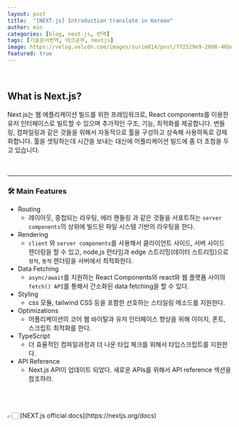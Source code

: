 ```yaml
---
layout: post
title:  "[NEXT.js] Introduction translate in Korean"
author: min
categories: [blog, next.js, 번역]
tags: [기술문서번역, 테크공부, nextjs]
image: https://velog.velcdn.com/images/surim014/post/f72529e9-2098-46be-9c49-306a57b2738b/image.png
featured: true
---
```

<br>

## What is Next.js? 

Next.js는 웹 에플리케이션 빌드를 위한 프레임워크로, 
React components를 이용한 유저 인터페이스로 빌트할 수 있으며 추가적인 구조, 기능, 최적화를 제공합니다.
번들링, 컴파일링과 같은 것들을 위해서 자동적으로 툴을 구성하고 상속해 사용하독로 강제화합니다. 툴을 셋팅하는데 시간을 보내는 대신에 어플리케이션 빌드에 좀 더 초첨을 두고 있습니다.
<br>
<br>
<br>

-----------
### 🛠️ Main Features
- Routing
  - 레이아웃, 중첩되는 라우팅, 에러 핸들링 과 같은 것들을 서포트하는 `server components`의 상위에 빌드된 파일 시스템 기반의 라우팅을 한다. 
- Rendering
  - `client` 와 `server components`를 사용해서 클라이언트 사이드, 서버 사이드 렌더링을 할 수 있고, node,js 런타임과 edge 스트리밍(데이터 스트리밍)으로 `정적`, `동적` 렌더링을 서버에서 최적화한다.
- Data Fetching
  - `async/await`를 지원하는 React Components와 react와 웹 플랫폼 사이의 `fetch() API`를 통해서 간소화된 data fetching을 할 수 있다.
- Styling
  - css 모듈, tailwind CSS 등을 포함한 선호하는 스타일링 메소드를 지원한다. 
- Optimizations
  - 어플리케이션의 코어 웹 바이탈과 유저 인터페이스 향상을 위해 이미지, 폰트, 스크립트 최적화를 한다. 
- TypeScript
  - 더 효율적인 컴파일과정과 더 나운 타입 체크를 위해서 타입스크립트를 지원한다.
- API Reference
  - Next.js API이 업데이트 되었다. 새로운 APIs를 위해서 API reference 섹션을 참조하라. 
<br>
<br>
<br>
👉🏻 [NEXT.js official docs](https://nextjs.org/docs)
<br>
<br>
<br>
  
